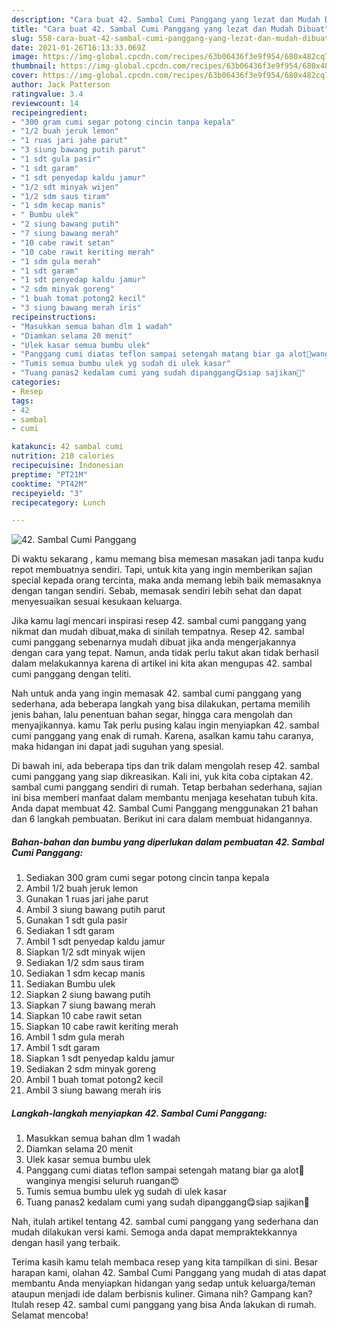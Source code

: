 ```yaml
---
description: "Cara buat 42. Sambal Cumi Panggang yang lezat dan Mudah Dibuat"
title: "Cara buat 42. Sambal Cumi Panggang yang lezat dan Mudah Dibuat"
slug: 558-cara-buat-42-sambal-cumi-panggang-yang-lezat-dan-mudah-dibuat
date: 2021-01-26T16:13:33.069Z
image: https://img-global.cpcdn.com/recipes/63b06436f3e9f954/680x482cq70/42-sambal-cumi-panggang-foto-resep-utama.jpg
thumbnail: https://img-global.cpcdn.com/recipes/63b06436f3e9f954/680x482cq70/42-sambal-cumi-panggang-foto-resep-utama.jpg
cover: https://img-global.cpcdn.com/recipes/63b06436f3e9f954/680x482cq70/42-sambal-cumi-panggang-foto-resep-utama.jpg
author: Jack Patterson
ratingvalue: 3.4
reviewcount: 14
recipeingredient:
- "300 gram cumi segar potong cincin tanpa kepala"
- "1/2 buah jeruk lemon"
- "1 ruas jari jahe parut"
- "3 siung bawang putih parut"
- "1 sdt gula pasir"
- "1 sdt garam"
- "1 sdt penyedap kaldu jamur"
- "1/2 sdt minyak wijen"
- "1/2 sdm saus tiram"
- "1 sdm kecap manis"
- " Bumbu ulek"
- "2 siung bawang putih"
- "7 siung bawang merah"
- "10 cabe rawit setan"
- "10 cabe rawit keriting merah"
- "1 sdm gula merah"
- "1 sdt garam"
- "1 sdt penyedap kaldu jamur"
- "2 sdm minyak goreng"
- "1 buah tomat potong2 kecil"
- "3 siung bawang merah iris"
recipeinstructions:
- "Masukkan semua bahan dlm 1 wadah"
- "Diamkan selama 20 menit"
- "Ulek kasar semua bumbu ulek"
- "Panggang cumi diatas teflon sampai setengah matang biar ga alot🤤wanginya mengisi seluruh ruangan😍"
- "Tumis semua bumbu ulek yg sudah di ulek kasar"
- "Tuang panas2 kedalam cumi yang sudah dipanggang😋siap sajikan🤤"
categories:
- Resep
tags:
- 42
- sambal
- cumi

katakunci: 42 sambal cumi 
nutrition: 210 calories
recipecuisine: Indonesian
preptime: "PT21M"
cooktime: "PT42M"
recipeyield: "3"
recipecategory: Lunch

---
```



![42. Sambal Cumi Panggang](https://img-global.cpcdn.com/recipes/63b06436f3e9f954/680x482cq70/42-sambal-cumi-panggang-foto-resep-utama.jpg)

Di waktu  sekarang , kamu memang bisa memesan masakan jadi tanpa kudu repot membuatnya sendiri. Tapi, untuk kita yang ingin memberikan sajian special kepada orang tercinta, maka anda memang lebih baik memasaknya dengan tangan sendiri. Sebab, memasak sendiri lebih sehat dan dapat menyesuaikan sesuai kesukaan keluarga.

Jika kamu lagi mencari inspirasi resep 42. sambal cumi panggang yang nikmat dan mudah dibuat,maka di sinilah tempatnya. Resep 42. sambal cumi panggang  sebenarnya mudah dibuat jika anda mengerjakannya dengan cara yang tepat. Namun, anda tidak perlu takut akan tidak berhasil dalam melakukannya 
karena di artikel ini kita akan mengupas 42. sambal cumi panggang dengan teliti.  



Nah untuk anda yang ingin memasak 42. sambal cumi panggang yang sederhana, ada beberapa langkah yang bisa dilakukan, pertama memilih jenis bahan, lalu penentuan bahan segar, hingga cara mengolah dan menyajikannya. kamu Tak perlu pusing kalau ingin menyiapkan 42. sambal cumi panggang yang enak di rumah. Karena, asalkan kamu  tahu caranya, maka hidangan ini dapat jadi suguhan yang spesial.

Di bawah ini, ada beberapa tips dan trik dalam mengolah resep 42. sambal cumi panggang yang siap dikreasikan. Kali ini, yuk kita coba ciptakan 42. sambal cumi panggang sendiri di rumah. Tetap berbahan sederhana, sajian ini bisa memberi manfaat dalam membantu menjaga kesehatan tubuh kita. Anda dapat membuat 42. Sambal Cumi Panggang menggunakan 21 bahan dan 6 langkah pembuatan. Berikut ini cara dalam membuat hidangannya.

<!--inarticleads1-->

##### Bahan-bahan dan bumbu yang diperlukan dalam pembuatan 42. Sambal Cumi Panggang:

1. Sediakan 300 gram cumi segar potong cincin tanpa kepala
1. Ambil 1/2 buah jeruk lemon
1. Gunakan 1 ruas jari jahe parut
1. Ambil 3 siung bawang putih parut
1. Gunakan 1 sdt gula pasir
1. Sediakan 1 sdt garam
1. Ambil 1 sdt penyedap kaldu jamur
1. Siapkan 1/2 sdt minyak wijen
1. Sediakan 1/2 sdm saus tiram
1. Sediakan 1 sdm kecap manis
1. Sediakan  Bumbu ulek
1. Siapkan 2 siung bawang putih
1. Siapkan 7 siung bawang merah
1. Siapkan 10 cabe rawit setan
1. Siapkan 10 cabe rawit keriting merah
1. Ambil 1 sdm gula merah
1. Ambil 1 sdt garam
1. Siapkan 1 sdt penyedap kaldu jamur
1. Sediakan 2 sdm minyak goreng
1. Ambil 1 buah tomat potong2 kecil
1. Ambil 3 siung bawang merah iris




<!--inarticleads2-->

##### Langkah-langkah menyiapkan 42. Sambal Cumi Panggang:

1. Masukkan semua bahan dlm 1 wadah
1. Diamkan selama 20 menit
1. Ulek kasar semua bumbu ulek
1. Panggang cumi diatas teflon sampai setengah matang biar ga alot🤤wanginya mengisi seluruh ruangan😍
1. Tumis semua bumbu ulek yg sudah di ulek kasar
1. Tuang panas2 kedalam cumi yang sudah dipanggang😋siap sajikan🤤




Nah, itulah artikel tentang  42. sambal cumi panggang  yang sederhana dan mudah dilakukan versi kami. Semoga anda dapat mempraktekkannya dengan hasil yang terbaik. 

Terima kasih kamu telah membaca resep yang kita tampilkan di sini. Besar harapan kami, olahan  42. Sambal Cumi Panggang yang mudah di atas dapat membantu Anda menyiapkan hidangan yang sedap untuk keluarga/teman ataupun menjadi ide dalam berbisnis kuliner. Gimana nih? Gampang kan? Itulah resep 42. sambal cumi panggang yang bisa Anda lakukan di rumah. Selamat mencoba!

